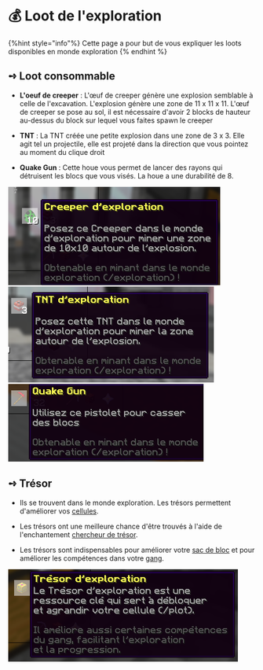 # 💰 Loot de l'exploration

{%hint style="info"%}
Cette page a pour but de vous expliquer les loots disponibles en monde exploration
{% endhint %}

## **➺** Loot consommable

* **L'oeuf de creeper** : L'œuf de creeper génère une explosion semblable à celle de l'excavation. L'explosion génère une zone de 11 x 11 x 11. L'œuf de creeper se pose au sol, il est nécessaire d'avoir 2 blocks de hauteur au-dessus du block sur lequel vous faites spawn le creeper

*  **TNT** : La TNT créée une petite explosion dans une zone de 3 x 3. Elle agit tel un projectile, elle est projeté dans la direction que vous pointez au moment du clique droit

*  **Quake Gun** : Cette houe vous permet de lancer des rayons qui détruisent les blocs que vous visés. La houe a une durabilité de 8.

![](../ressources/exploration/creeper.png)   ![](../ressources/exploration/tnt.png)  
![](../ressources/exploration/Quakegun.png)

## **➺** Trésor

* Ils se trouvent dans le monde exploration. Les trésors permettent d'améliorer vos [cellules](COMPLETER).

* Les trésors ont une meilleure chance d'être trouvés à l'aide de l'enchantement [chercheur de trésor](mo/enchantements.md).

* Les trésors sont indispensables pour améliorer votre [sac de bloc](exploration_bag.md) et pour améliorer les compétences dans votre [gang](../gangs.md).

![](../ressources/exploration/tresor.png)
